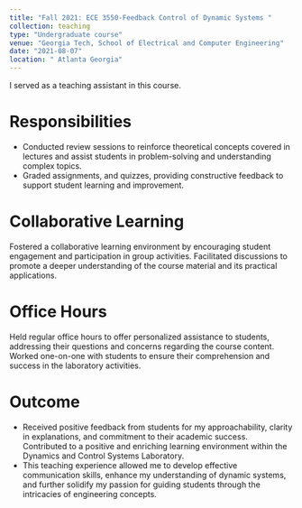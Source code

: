 ```yaml
---
title: "Fall 2021: ECE 3550-Feedback Control of Dynamic Systems "
collection: teaching
type: "Undergraduate course"
venue: "Georgia Tech, School of Electrical and Computer Engineering"
date: "2021-08-07"
location: " Atlanta Georgia"
---
```


I served as a teaching assistant in this course.

Responsibilities
======
* Conducted review sessions to reinforce theoretical concepts covered in lectures and assist students in problem-solving and understanding complex topics.
* Graded assignments, and quizzes, providing constructive feedback to support student learning and improvement.

Collaborative Learning
======
Fostered a collaborative learning environment by encouraging student engagement and participation in group activities. Facilitated discussions to promote a deeper understanding of the course material and its practical applications.


Office Hours
======
Held regular office hours to offer personalized assistance to students, addressing their questions and concerns regarding the course content. Worked one-on-one with students to ensure their comprehension and success in the laboratory activities.

Outcome
======
* Received positive feedback from students for my approachability, clarity in explanations, and commitment to their academic success. Contributed to a positive and enriching learning environment within the Dynamics and Control Systems Laboratory.
* This teaching experience allowed me to develop effective communication skills, enhance my understanding of dynamic systems, and further solidify my passion for guiding students through the intricacies of engineering concepts.
